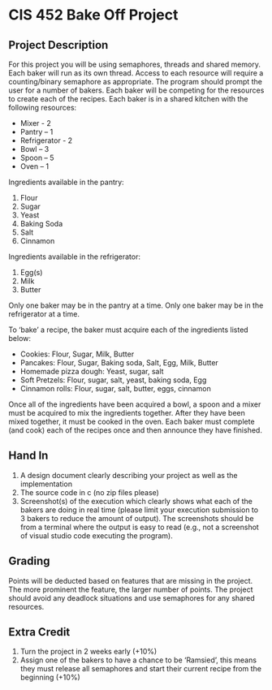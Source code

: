 # CIS 452 Bake Off Project

## Project Description
For this project you will be using semaphores, threads and shared memory.
Each baker will run as its own thread. Access to each resource will require a counting/binary
semaphore as appropriate.
The program should prompt the user for a number of bakers. Each baker will be competing for
the resources to create each of the recipes.
Each baker is in a shared kitchen with the following resources:
- Mixer - 2
- Pantry – 1
- Refrigerator - 2
- Bowl – 3
- Spoon – 5
- Oven – 1

Ingredients available in the pantry:
1. Flour
2. Sugar
3. Yeast
4. Baking Soda
5. Salt
6. Cinnamon

Ingredients available in the refrigerator:
1. Egg(s)
2. Milk
3. Butter

Only one baker may be in the pantry at a time.
Only one baker may be in the refrigerator at a time.

To ‘bake’ a recipe, the baker must acquire each of the ingredients listed below:
- Cookies: Flour, Sugar, Milk, Butter
- Pancakes: Flour, Sugar, Baking soda, Salt, Egg, Milk, Butter
- Homemade pizza dough: Yeast, sugar, salt
- Soft Pretzels: Flour, sugar, salt, yeast, baking soda, Egg
- Cinnamon rolls: Flour, sugar, salt, butter, eggs, cinnamon

Once all of the ingredients have been acquired a bowl, a spoon and a mixer must be acquired to
mix the ingredients together. After they have been mixed together, it must be cooked in the oven.
Each baker must complete (and cook) each of the recipes once and then announce they have finished.

## Hand In
1. A design document clearly describing your project as well as the implementation
2. The source code in c (no zip files please)
3. Screenshot(s) of the execution which clearly shows what each of the bakers are doing in
real time (please limit your execution submission to 3 bakers to reduce the amount of
output). The screenshots should be from a terminal where the output is easy to read
(e.g., not a screenshot of visual studio code executing the program).

## Grading
Points will be deducted based on features that are missing in the project. The more
prominent the feature, the larger number of points. The project should avoid any deadlock
situations and use semaphores for any shared resources.

## Extra Credit
1. Turn the project in 2 weeks early (+10%)
2. Assign one of the bakers to have a chance to be ‘Ramsied’, this means they must release
all semaphores and start their current recipe from the beginning (+10%)
